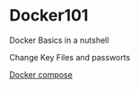 # Docker101

Docker Basics in a nutshell

Change Key Files and passworts



[Docker compose](https://docs.docker.com/compose/install/)